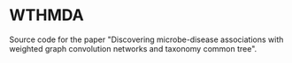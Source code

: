 # WTHMDA

Source code for the paper "Discovering microbe-disease associations with weighted graph convolution networks and taxonomy common tree".
